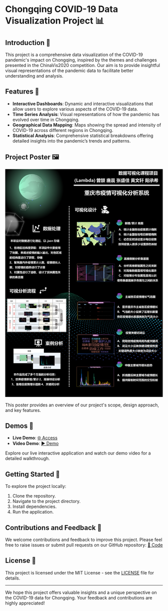 # Chongqing COVID-19 Data Visualization Project 📊

## Introduction 📝

This project is a comprehensive data visualization of the COVID-19 pandemic's impact on Chongqing, inspired by the themes and challenges presented in the ChinaVis2020 competition. Our aim is to provide insightful visual representations of the pandemic data to facilitate better understanding and analysis.

## Features 🌟

- **Interactive Dashboards**: Dynamic and interactive visualizations that allow users to explore various aspects of the COVID-19 data.
- **Time Series Analysis**: Visual representations of how the pandemic has evolved over time in Chongqing.
- **Geographical Data Mapping**: Maps showing the spread and intensity of COVID-19 across different regions in Chongqing.
- **Statistical Analysis**: Comprehensive statistical breakdowns offering detailed insights into the pandemic’s trends and patterns.

## Project Poster 🖼️

![Project Poster](./src/Poster.png)

This poster provides an overview of our project's scope, design approach, and key features.

## Demos 🔗

- **Live Demo**: [🌐 Access](https://www.212.monster/)
- **Video Demo**: [▶️ Demo](https://www.bilibili.com/video/BV1Mg4y1K7wF/?spm_id_from=333.337.search-card.all.click)

Explore our live interactive application and watch our demo video for a detailed walkthrough.

## Getting Started 🚀

To explore the project locally:

1. Clone the repository.
2. Navigate to the project directory.
3. Install dependencies.
4. Run the application.

## Contributions and Feedback 🤝

We welcome contributions and feedback to improve this project. Please feel free to raise issues or submit pull requests on our GitHub repository: [🔗 Code](https://github.com/Zzz212zzZ/vis_final)

## License 📄

This project is licensed under the MIT License - see the [LICENSE](LICENSE) file for details.

---

We hope this project offers valuable insights and a unique perspective on the COVID-19 data for Chongqing. Your feedback and contributions are highly appreciated!
